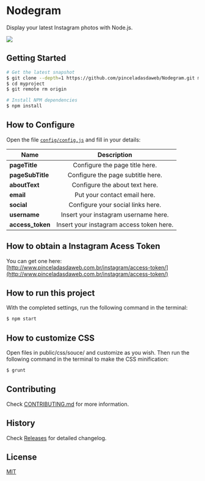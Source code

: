 # Nodegram

Display your latest Instagram photos with Node.js.


![](https://raw.github.com/pinceladasdaweb/Nodegram/master/screenshot.jpg)

## Getting Started

```bash
# Get the latest snapshot
$ git clone --depth=1 https://github.com/pinceladasdaweb/Nodegram.git myproject
$ cd myproject
$ git remote rm origin

# Install NPM dependencies
$ npm install
```

## How to Configure

Open the file [`config/config.js`](config/config.js) and fill in your details:

| Name                               | Description                                                 |
| ---------------------------------- |:-----------------------------------------------------------:|
| **pageTitle**                      | Configure the page title here.                              |
| **pageSubTitle**                   | Configure the page subtitle here.                           |
| **aboutText**                      | Configure the about text here.                              |
| **email**                          | Put your contact email here.                                |
| **social**                         | Configure your social links here.                           |
| **username**                       | Insert your instagram username here.                        |
| **access_token**                   | Insert your instagram access token here.                    |

## How to obtain a Instagram Acess Token

You can get one here: [http://www.pinceladasdaweb.com.br/instagram/access-token/](http://www.pinceladasdaweb.com.br/instagram/access-token/)

## How to run this project

With the completed settings, run the following command in the terminal:

```bash
$ npm start
```

## How to customize CSS

Open files in public/css/souce/ and customize as you wish. Then run the following command in the terminal to make the CSS minification:

```bash
$ grunt
```

## Contributing

Check [CONTRIBUTING.md](https://github.com/pinceladasdaweb/Nodegram/blob/master/CONTRIBUTING.md) for more information.

## History

Check [Releases](https://github.com/pinceladasdaweb/Nodegram/releases) for detailed changelog.

## License

[MIT](LICENSE)
